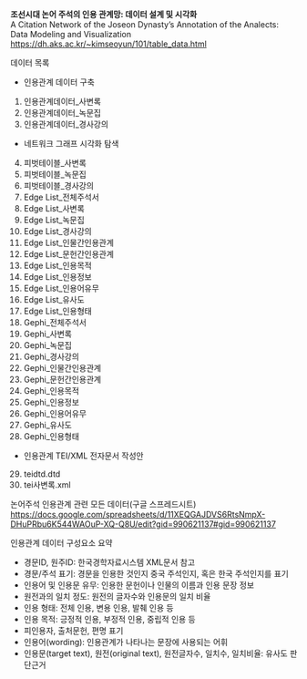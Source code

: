 <b>조선시대 논어 주석의 인용 관계망: 데이터 설계 및 시각화</b><br/>
A Citation Network of the Joseon Dynasty’s Annotation of the Analects: Data Modeling and Visualization
https://dh.aks.ac.kr/~kimseoyun/101/table_data.html<br/>

데이터 목록<br/>

- 인용관계 데이터 구축 
1. 인용관계데이터_사변록
2. 인용관계데이터_녹문집
3. 인용관계데이터_경사강의

- 네트워크 그래프 시각화 탐색
4. 피벗테이블_사변록
5. 피벗테이블_녹문집
6. 피벗테이블_경사강의
7. Edge List_전체주석서
8. Edge List_사변록
9. Edge List_녹문집
10. Edge List_경사강의
11. Edge List_인물간인용관계
12. Edge List_문헌간인용관계
13. Edge List_인용목적
14. Edge List_인용정보
15. Edge List_인용어유무
16. Edge List_유사도
17. Edge List_인용형태
18. Gephi_전체주석서
19. Gephi_사변록
20. Gephi_녹문집
21. Gephi_경사강의
22. Gephi_인물간인용관계
23. Gephi_문헌간인용관계
24. Gephi_인용목적
25. Gephi_인용정보
26. Gephi_인용어유무
27. Gephi_유사도
28. Gephi_인용형태

- 인용관계 TEI/XML 전자문서 작성안
29. teidtd.dtd
30. tei사변록.xml

논어주석 인용관계 관련 모든 데이터(구글 스프레드시트)<br/>
https://docs.google.com/spreadsheets/d/11XEQGAJDVS6RtsNmpX-DHuPRbu6K544WAOuP-XQ-Q8U/edit?gid=990621137#gid=990621137

인용관계 데이터 구성요소 요약<br/>
- 경문ID, 원주ID: 한국경학자료시스템 XML문서 참고
- 경문/주석 표기: 경문을 인용한 것인지 중국 주석인지, 혹은 한국 주석인지를 표기
- 인용어 및 인용문 유무: 인용한 문헌이나 인물의 이름과 인용 문장 정보
- 원전과의 일치 정도: 원전의 글자수와 인용문의 일치 비율
- 인용 형태: 전체 인용, 변용 인용, 발췌 인용 등
- 인용 목적: 긍정적 인용, 부정적 인용, 중립적 인용 등
- 피인용자, 출처문헌, 편명 표기
- 인용어(wording): 인용관계가 나타나는 문장에 사용되는 어휘
- 인용문(target text), 원전(original text), 원전글자수, 일치수, 일치비율: 유사도 판단근거
  


